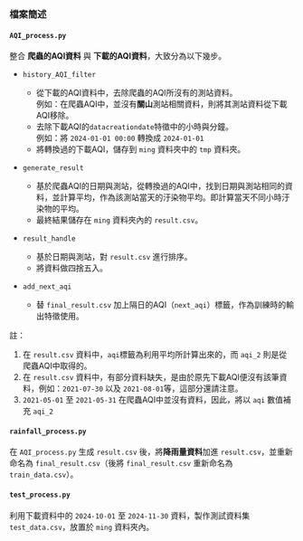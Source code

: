 
### 檔案簡述
#### ``AQI_process.py``
整合 **爬蟲的AQI資料** 與 **下載的AQI資料**，大致分為以下幾步。
* ``history_AQI_filter``
    * 從下載的AQI資料中，去除爬蟲的AQI所沒有的測站資料。  
    例如：在爬蟲AQI中，並沒有**關山**測站相關資料，則將其測站資料從下載AQI移除。
    * 去除下載AQI的``datacreationdate``特徵中的小時與分鐘。  
    例如：將 ``2024-01-01 00:00`` 轉換成 ``2024-01-01``
    * 將轉換過的下載AQI，儲存到 ``ming`` 資料夾中的 ``tmp`` 資料夾。
* ``generate_result``
    * 基於爬蟲AQI的日期與測站，從轉換過的AQI中，找到日期與測站相同的資料，並計算平均，作為該測站當天的汙染物平均。即計算當天不同小時汙染物的平均。
    * 最終結果儲存在 ``ming`` 資料夾內的 ``result.csv``。

* ``result_handle``
    * 基於日期與測站，對 ``result.csv`` 進行排序。
    * 將資料做四捨五入。

* ``add_next_aqi``
    * 替 ``final_result.csv`` 加上隔日的AQI（``next_aqi``）標籤，作為訓練時的輸出特徵使用。

註：
1. 在 ``result.csv`` 資料中，``aqi``標籤為利用平均所計算出來的，而 ``aqi_2`` 則是從爬蟲AQI中取得的。
2. 在 ``result.csv`` 資料中，有部分資料缺失，是由於原先下載AQI便沒有該筆資料，例如：``2021-07-30`` 以及 ``2021-08-01``等，這部分還請注意。
3. ``2021-05-01`` 至 ``2021-05-31`` 在爬蟲AQI中並沒有資料，因此，將以 ``aqi`` 數值補充 ``aqi_2``

#### ``rainfall_process.py``
在 ``AQI_process.py`` 生成 ``result.csv`` 後，將**降雨量資料**加進 ``result.csv``，並重新命名為 ``final_result.csv``（後將 ``final_result.csv`` 重新命名為 ``train_data.csv``）。

#### ``test_process.py``
利用下載資料中的 ``2024-10-01`` 至 ``2024-11-30`` 資料，製作測試資料集 ``test_data.csv``，放置於 ``ming`` 資料夾內。 
